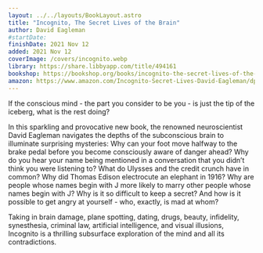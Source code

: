 ```yaml
---
layout: ../../layouts/BookLayout.astro
title: "Incognito, The Secret Lives of the Brain"
author: David Eagleman
#startDate:
finishDate: 2021 Nov 12
added: 2021 Nov 12
coverImage: /covers/incognito.webp
library: https://share.libbyapp.com/title/494161
bookshop: https://bookshop.org/books/incognito-the-secret-lives-of-the-brain/9780307389923
amazon: https://www.amazon.com/Incognito-Secret-Lives-David-Eagleman/dp/0307389928/
---
```


If the conscious mind - the part you consider to be you - is just the tip of the iceberg, what is the rest doing?

In this sparkling and provocative new book, the renowned neuroscientist David Eagleman navigates the depths of the subconscious brain to illuminate surprising mysteries: Why can your foot move halfway to the brake pedal before you become consciously aware of danger ahead? Why do you hear your name being mentioned in a conversation that you didn’t think you were listening to? What do Ulysses and the credit crunch have in common? Why did Thomas Edison electrocute an elephant in 1916? Why are people whose names begin with J more likely to marry other people whose names begin with J? Why is it so difficult to keep a secret? And how is it possible to get angry at yourself - who, exactly, is mad at whom?

Taking in brain damage, plane spotting, dating, drugs, beauty, infidelity, synesthesia, criminal law, artificial intelligence, and visual illusions, Incognito is a thrilling subsurface exploration of the mind and all its contradictions.

<!-- ### Notes & Highlights -->
